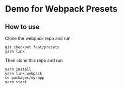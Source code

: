 # Demo for Webpack Presets

## How to use

Clone the webpack repo and run

```
git checkout feat/presets
yarn link
```

Then clone this repo and run

```
yarn install
yarn link webpack
cd packages/my-app
yarn start
```

